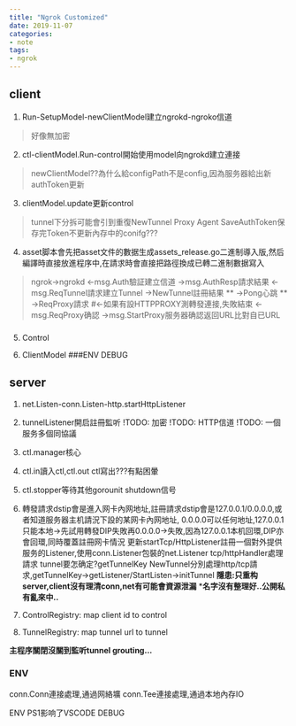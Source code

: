 ```yaml
---
title: "Ngrok Customized"
date: 2019-11-07
categories:
- note
tags:
- ngrok
---
```




## client



1.  Run-SetupModel-newClientModel建立ngrokd-ngroko信道

   > 好像無加密
2.  ctl-clientModel.Run-control開始使用model向ngrokd建立連接

   > newClientModel??為什么給configPath不是config,因為服务器給出新authToken更新
3.  clientModel.update更新control

   > tunnel下分拆可能會引到重復NewTunnel
   > Proxy Agent
   > SaveAuthToken保存完Token不更新內存中的conifg???
4. asset脚本會先把asset文件的數据生成assets_release.go二進制導入版,然后編譯時直接放進程序中,在請求時會直接把路徑換成已轉二進制數据寫入

  > ngrok->ngrokd
  > <-msg.Auth驗証建立信道
  > ->msg.AuthResp請求結果
  > <-msg.ReqTunnel請求建立Tunnel
  > ->NewTunnel註冊結果
  > **
  > ->Pong心跳
  > **
  > ->ReqProxy請求
  > #<-如果有設HTTPPROXY測轉發連接,失敗結束
  > <-msg.ReqProxy确認
  > ->msg.StartProxy服务器确認返回URL比對自已URL
  > ###

5. Control

6. ClientModel
  ###ENV
  DEBUG



## server



1. net.Listen-conn.Listen-http.startHttpListener
2. tunnelListener開启註冊監听
!TODO: 加密
!TODO: HTTP信道
!TODO: 一個服务多個同協議
3. ctl.manager核心
4. ctl.in讀入ctl,ctl.out ctl寫出???有點困暈
5. ctl.stopper等待其他gorounit shutdown信号

6. 轉發請求dstip會是進入网卡內网地址,註冊請求dstip會是127.0.0.1/0.0.0.0,或者知道服务器主机請況下設的某网卡內网地址,
0.0.0.0可以任何地址,127.0.0.1只能本地->先試用轉發DIP失敗再0.0.0.0->失敗,因為127.0.0.1本机回環,DIP亦會回環,同時覆蓋註冊网卡情況
更新startTcp/HttpListener註冊一個對外提供服务的Listener,使用conn.Listener包裝的net.Listener
tcp/httpHandler處理請求
tunnel要怎确定?getTunnelKey
NewTunnel分別處理http/tcp請求,getTunnelKey->getListener/StartListen->initTunnel
**隱患:只重构server,client沒有理清conn,net有可能會資源泄漏**
***名字沒有整理好..公開私有亂來中..**
1. ControlRegistry: map client id to control
2. TunnelRegistry: map tunnel url to tunnel

**主程序關閉沒關到監听tunnel grouting...**



### ENV

conn.Conn連接處理,通過网絡壙
conn.Tee連接處理,通過本地內存IO



ENV PS1影响了VSCODE DEBUG
